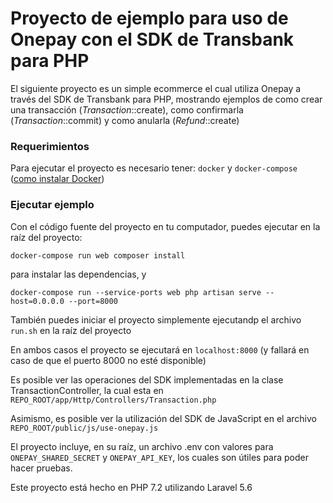 # Proyecto de ejemplo para uso de Onepay con el SDK de Transbank para PHP

El siguiente proyecto es un simple ecommerce el cual utiliza Onepay a través del
SDK de Transbank para PHP,  mostrando ejemplos de como crear una transacción (_Transaction_::create), como confirmarla
(_Transaction_::commit) y como anularla (_Refund_::create)

### Requerimientos
Para ejecutar el proyecto es necesario tener: 
 ```docker``` y ```docker-compose``` ([como instalar Docker](https://docs.docker.com/install/))

### Ejecutar ejemplo
Con el código fuente del proyecto en tu computador, puedes ejecutar en la raíz del proyecto:

```bash
docker-compose run web composer install
```
para instalar las dependencias, y

```
docker-compose run --service-ports web php artisan serve --host=0.0.0.0 --port=8000
```
También puedes iniciar el proyecto simplemente ejecutandp el archivo `run.sh` en la raíz del proyecto

En ambos casos el proyecto se ejecutará en `localhost:8000` (y fallará en caso de que el puerto 8000 no esté disponible)

Es posible ver las operaciones del SDK implementadas en la clase TransactionController,
la cual esta en 
`
REPO_ROOT/app/Http/Controllers/Transaction.php
`

Asimismo, es posible ver la utilización del SDK de JavaScript en el archivo 
`
REPO_ROOT/public/js/use-onepay.js
`

El proyecto incluye, en su raíz, un archivo .env con valores para `ONEPAY_SHARED_SECRET`  y `ONEPAY_API_KEY`, los cuales son útiles para poder hacer pruebas.

Este proyecto está hecho en PHP 7.2 utilizando Laravel 5.6


